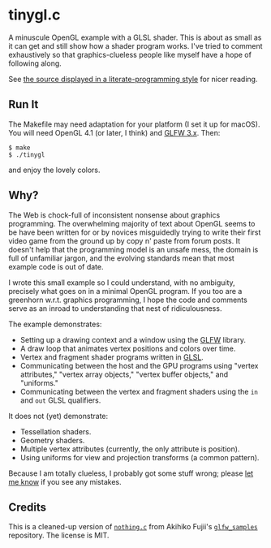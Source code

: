 tinygl.c
========

A minuscule OpenGL example with a GLSL shader. This is about as small as it can get and still show how a shader program works. I've tried to comment exhaustively so that graphics-clueless people like myself have a hope of following along.

See [the source displayed in a literate-programming style][rendered] for nicer reading.

[rendered]: http://sampsyo.github.io/tinygl/


Run It
------

The Makefile may need adaptation for your platform (I set it up for macOS). You will need OpenGL 4.1 (or later, I think) and [GLFW 3.x][glfw]. Then:

    $ make
    $ ./tinygl

and enjoy the lovely colors.

[glfw]: http://www.glfw.org


Why?
----

The Web is chock-full of inconsistent nonsense about graphics programming. The overwhelming majority of text about OpenGL seems to be have been written for or by novices misguidedly trying to write their first video game from the ground up by copy n' paste from forum posts. It doesn't help that the programming model is an unsafe mess, the domain is full of unfamiliar jargon, and the evolving standards mean that most example code is out of date.

I wrote this small example so I could understand, with no ambiguity, precisely what goes on in a minimal OpenGL program. If you too are a greenhorn w.r.t. graphics programming, I hope the code and comments serve as an inroad to understanding that nest of ridiculousness.

The example demonstrates:

* Setting up a drawing context and a window using the [GLFW][] library.
* A draw loop that animates vertex positions and colors over time.
* Vertex and fragment shader programs written in [GLSL][].
* Communicating between the host and the GPU programs using "vertex attributes," "vertex array objects," "vertex buffer objects," and "uniforms."
* Communicating between the vertex and fragment shaders using the `in` and `out` GLSL qualifiers.

It does not (yet) demonstrate:

* Tessellation shaders.
* Geometry shaders.
* Multiple vertex attributes (currently, the only attribute is position).
* Using uniforms for view and projection transforms (a common pattern).

Because I am totally clueless, I probably got some stuff wrong; please [let me know][newbug] if you see any mistakes.

[GLSL]: https://www.opengl.org/documentation/glsl/
[newbug]: https://github.com/sampsyo/tinygl/issues/new


Credits
-------

This is a cleaned-up version of [`nothing.c`][nothing.c] from Akihiko Fujii's [`glfw_samples`][glfw_samples] repository. The license is MIT.

[nothing.c]: https://github.com/akihiko-fujii/glfw_samples/blob/master/src/basic/nothing.c
[glfw_samples]: https://github.com/akihiko-fujii/glfw_samples
